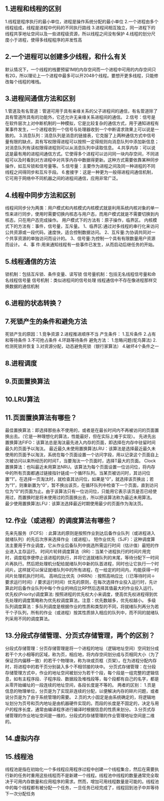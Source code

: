 ## 1.进程和线程的区别 

1.线程是程序执行的最小单位，进程是操作系统分配的最小单位 
2.一个进程由多个线程组成，线程是进程中代码的不同执行路线 
3.进程间相互独立，同一进程下的线程共享地址空间以及一些进程级资源，所以线程之间没有保护 
4.线程的划分尺度小于进程，使得多线程程序的并发性高

## 2.一个进程可以创建多少线程，和什么有关 

  默认情况下，一个线程的栈要预留1M的内存空间而一个进程中可用的内存空间只有2G，所以理论上一个进程中最多可以开2048个线程。要想开更多线程，只能修改每个线程的堆栈。

## 3.进程间通信方法和区别 

1.管道及有名管道：管道可用于具有亲缘关系的父子进程间的通信，有名管道除了具有管道所具有的功能外，它还允许无亲缘关系进程间的通信。 
2.信号：信号是在软件层次上对中断机制的一种模拟，它是比较复杂的通信方式，用于通知进程有某事件发生，一个进程收到一个信号与处理器收到一个中断请求效果上可以说是一致的。 
3.消息队列：消息队列是消息的链接表，它克服了上两种通信方式中信号量有限的缺点，具有写权限得进程可以按照一定得规则向消息队列中添加新信息；对消息队列有读权限得进程则可以从消息队列中读取信息。 
4.共享内存：可以说这是最有用的进程间通信方式。它使得多个进程可以访问同一块内存空间，不同进程可以及时看到对方进程中对共享内存中数据得更新。这种方式需要依靠某种同步操作，如互斥锁和信号量等。 
5.信号量：主要作为进程之间及同一种进程的不同线程之间得同步和互斥手段。 
6.套接字：这是一种更为一般得进程间通信机制，它可用于网络中不同机器之间的进程间通信，应用非常广泛。

## 4.线程中同步方法和区别 

线程间同步分为两类：用户模式和内核模式内核模式就是利用系统内核对象的单一性来进行同步，使用时需要切换内核态与用户态，而用户模式就是不需要切换到内核态，只在用户态完成操作。 
用户模式下的方法有：原子操作，临界区。 
内核模式下的方法有：事件，信号量，互斥量。 
1、临界区:通过对多线程的串行化来访问公共资源或一段代码，速度快，适合控制数据访问。 
2、互斥量:为协调共同对一个共享资源的单独访问而设计的。 
3、信号量:为控制一个具有有限数量用户资源而设计。 
4、事 件:用来通知线程有一些事件已发生，从而启动后继任务的开始。

## 5.线程通信的方法 

锁机制：包括互斥锁、条件变量、读写锁 
信号量机制：包括无名线程信号量和命名线程信号量 
信号机制：类似进程间的信号处理 
线程通信中不存在像进程那样交换数据的通信机制 

## 6.进程的状态转换？



## 7.死锁产生的条件和避免方法 

死锁产生的原因：1.竞争资源 2.进程推进顺序不当 
产生条件： 
1.互斥条件 2.占有和等待条件 3.不可抢占条件 4.环路等待条件 
避免方法： 
1.忽略问题(鸵鸟算法) 2.检测死锁并恢复 3.对资源分配，动态避免死锁（银行家算法） 4.破坏4个条件之一

## 8.进程调度

## 9.页面置换算法

## 10.LRU算法

## 11.页面置换算法有哪些？ 

最佳置换算法：即选择那些永不使用的，或者是在最长时间内不再被访问的页面置换出去。（它是一种理想化的算法，性能最好，但在实际上难于实现）。 
先进先出置换算法FIFO：该算法总是淘汰最先进入内存的页面，即选择在内存中驻留时间最久的页面予以淘汰。 
最近最久未使用置换算法LRU：该算法是选择最近最久未使用的页面予以淘汰，系统在每个页面设置一个访问字段，用以记录这个页面自上次被访问以来所经历的时间T，当要淘汰一个页面时，选择T最大的页面。 
Clock置换算法：也叫最近未用算法NRU。该算法为每个页面设置一位访问位，将内存中的所有页面都通过链接指针链成一个循环队列。当某页被访问时，其访问位置“1”。在选择一页淘汰时，就检查其访问位，如果是“0”，就选择该页换出；若为“1”，则重新置为“0”，暂不换出该页，在循环队列中检查下一个页面，直到访问位为“0”的页面为止。由于该算法只有一位访问位，只能用它表示该页是否已经使用过，而置换时是将未使用过的页面换出去，所以把该算法称为最近未用算法。 
最少使用置换算法LFU：该算法选择最近时期使用最少的页面作为淘汰页。

## 12.作业（或进程）的调度算法有哪些？ 

先来先服务（FCFS）: 此算法的原则是按照作业到达后备作业队列（或进程进入就绪队列）的先后次序来选择作业（或进程）。 
短作业优先（SJF）：这种调度算法主要用于作业调度，它从作业后备队列中挑选所需运行时间（估计值）最短的作业进入主存运行。 
时间片轮转调度算法（RR）：当某个进程执行的时间片用完时，调度程序便停止该进程的执行，并将它送就绪队列的末尾，等待分配下一时间片再执行。然后把处理机分配给就绪队列中新的队首进程，同时也让它执行一个时间片。这样就可以保证就绪队列中的所有进程，在一给定的时间内，均能获得一时间片处理机执行时间。 
高响应比优先（HRRN）: 按照高响应比（（已等待时间＋要求运行时间）/ 要求运行时间）优先的原则，在每次选择作业投入运行时，先计算此时后备作业队列中每个作业的响应比RP然后选择其值最大的作业投入运行。 
优先权(Priority)调度算法: 按照进程的优先权大小来调度，使高优先权进程得到优先处理的调度策略称为优先权调度算法。注意：优先数越多，优先权越小。 
多级队列调度算法：多队列调度是根据作业的性质和类型的不同，将就绪队列再分为若干个子队列，所有的作业（或进程）按其性质排入相应的队列中，而不同的就绪队列采用不同的调度算法。

## 13.分段式存储管理、分页式存储管理，两个的区别？ 

分段式存储管理：分页存储管理是将一个进程的地址（逻辑地址空间）空间划分成若干个大小相等的区域，称为页，相应地，将内存空间划分成与页相同大小（为了保证页内偏移一致）的若干个物理块，称为块或页框（页架）。在为进程分配内存时，将进程中的若干页分别装入多个不相邻接的块中。 
分页式存储管理：在分段存储管理方式中，作业的地址空间被划分为若干个段，每个段是一组完整的逻辑信息，如有主程序段、子程序段、数据段及堆栈段等，每个段都有自己的名字，都是从零开始编址的一段连续的地址空间，各段长度是不等的。 
两者的区别： 
1.页是信息的物理单位，分页是为了实现非连续的分配，以便解决内存的碎片问题，或者说分页是为了由于系统管理的需要。 
2.页的大小固定是由系统确定的，将逻辑地址划分为页号和页内地址是由机器硬件实现的。而段的长度是不固定的，决定与用户的程序长度，通常由编译程序进行编译时根据信息的性质来划分。 
3.分页式存储管理的作业地址空间是一维的，分段式的存储管理的作业管理地址空间是二维的。

## 14.虚拟内存

## 15.线程池 

线程池是指在初始化一个多线程应用程序过程中创建一个线程集合，然后在需要执行新的任务时重用这些线程而不是新建一个线程。线程池中线程的数量通常完全取决于可用内存数量和应用程序的需求。然而，增加可用线程数量是可能的。线程池中的每个线程都有被分配一个任务，一旦任务已经完成了，线程回到池子中并等待下一次分配任务